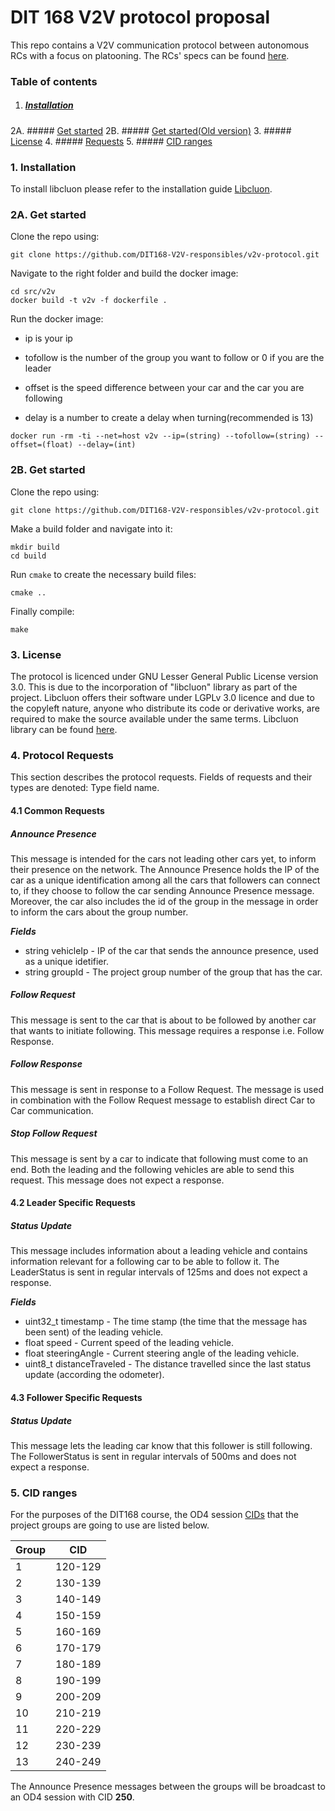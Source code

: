 # DIT 168 V2V protocol proposal

This repo contains a V2V communication protocol between autonomous RCs with a focus on platooning. The RCs' specs can be found [here](https://github.com/chalmers-revere/opendlv.scaledcars).

### Table of contents

1. ##### [Installation](https://github.com/DIT168-V2V-responsibles/v2v-protocol#1-installation)
2A. ##### [Get started](https://github.com/DIT168-V2V-responsibles/v2v-protocol#2-get-started)
2B. ##### [Get started(Old version)](https://github.com/DIT168-V2V-responsibles/v2v-protocol#2-get-started)
3. ##### [License](https://github.com/DIT168-V2V-responsibles/v2v-protocol#3-license)
4. ##### [Requests](https://github.com/DIT168-V2V-responsibles/v2v-protocol#4-protocol-requests)
5. ##### [CID ranges](https://github.com/DIT168-V2V-responsibles/v2v-protocol#5-cid-ranges)

### 1. Installation
To install libcluon please refer to the installation guide [Libcluon](https://github.com/chrberger/libcluon).

### 2A. Get started

Clone the repo using:
```
git clone https://github.com/DIT168-V2V-responsibles/v2v-protocol.git
```

Navigate to the right folder and build the docker image:
```
cd src/v2v
docker build -t v2v -f dockerfile .
```

Run the docker image:

- ip is your ip

- tofollow is the number of the group you want to follow or 0 if you are the leader

- offset is the speed difference between your car and the car you are following

- delay is a number to create a delay when turning(recommended is 13)
```
docker run -rm -ti --net=host v2v --ip=(string) --tofollow=(string) --offset=(float) --delay=(int)
```
### 2B. Get started

Clone the repo using:
```
git clone https://github.com/DIT168-V2V-responsibles/v2v-protocol.git
```

Make a build folder and navigate into it:
```
mkdir build
cd build
```

Run `cmake` to create the necessary build files:
```
cmake ..
```

Finally compile:
```
make
```
### 3. License
The protocol is licenced under GNU Lesser General Public License version 3.0. This is due to the incorporation of "libcluon" library as part of the project. Libcluon offers their software under LGPLv 3.0 licence and due to the copyleft nature, anyone who distribute its code or derivative works, are required to make the source available under the same terms. 
Libcluon library can be found [here](https://github.com/chrberger/libcluon).

### 4. Protocol Requests 
This section describes the protocol requests. Fields of requests and their types are denoted: Type field name.

#### 4.1 Common Requests

##### Announce Presence
This message is intended for the cars not leading other cars yet, to inform their presence on the network. The Announce Presence holds the IP of the car as a unique identification among all the cars that followers can connect to, if they choose to follow the car sending Announce Presence message. Moreover, the car also includes the id of the group in the message in order to inform the cars about the group number.

***Fields***
* string   vehicleIp  - IP of the car that sends the announce presence, used as a unique idetifier.
* string   groupId    - The project group number of the group that has the car.

##### Follow Request  
This message is sent to the car that is about to be followed by another car that wants to initiate following. This message requires a response i.e. Follow Response. 

##### Follow Response
This message is sent in response to a Follow Request. The message is used in combination with the Follow Request message to establish direct Car to Car communication. 

##### Stop Follow Request
This message is sent by a car to indicate that following must come to an end. Both the leading and the following vehicles are able to send this request. This message does not expect a response.

#### 4.2 Leader Specific Requests

##### Status Update
This message includes information about a leading vehicle and contains information relevant for a following car to be able to follow it. The LeaderStatus is sent in regular intervals of 125ms and does not expect a response.

***Fields***
* uint32_t timestamp       - The time stamp (the time that the message has been sent) of the leading vehicle.
* float  speed           - Current speed of the leading vehicle.
* float steeringAngle    - Current steering angle of the leading vehicle.
* uint8_t distanceTraveled - The distance travelled since the last status update (according the odometer).

#### 4.3 Follower Specific Requests

##### Status Update
This message lets the leading car know that this follower is still following. The FollowerStatus is sent in regular intervals of 500ms and does not expect a response.

### 5. CID ranges

For the purposes of the DIT168 course, the OD4 session [CIDs](https://chrberger.github.io/libcluon/classcluon_1_1OD4Session.html#ad9d26426cf2714e105c27a23ce4a0f7a) that the project groups are going to use are listed below.

| Group | CID     |
| ----- | :-----: |
|   1   | 120-129 |
|   2   | 130-139 |
|   3   | 140-149 |
|   4   | 150-159 |
|   5   | 160-169 |
|   6   | 170-179 |
|   7   | 180-189 |
|   8   | 190-199 |
|   9   | 200-209 |
|   10  | 210-219 |
|   11  | 220-229 |
|   12  | 230-239 |
|   13  | 240-249 |

The Announce Presence messages between the groups will be broadcast to an OD4 session with CID **250**.
